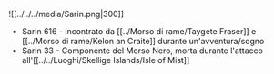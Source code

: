![[../../../media/Sarin.png|300]]
- Sarin 616 - incontrato da [[../Morso di rame/Taygete Fraser]]  e [[../Morso di rame/Kelon an Craite]] durante un'avventura/sogno
- Sarin 33 - Componente del Morso Nero, morta durante l'attacco all'[[../../Luoghi/Skellige Islands/Isle of Mist]] 